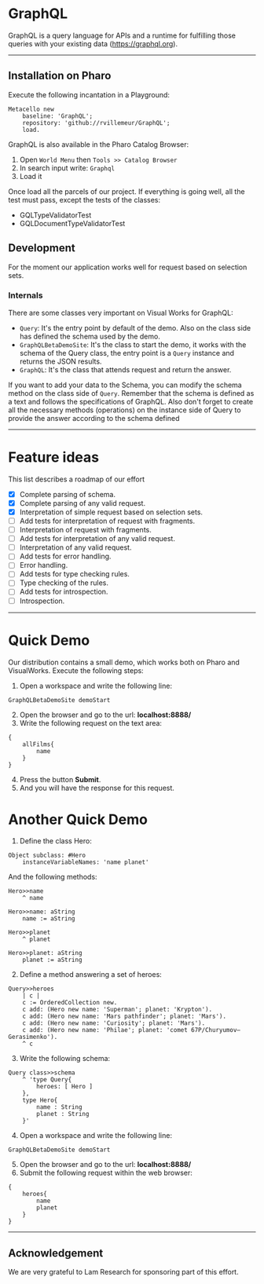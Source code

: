 # GraphQL
GraphQL is a query language for APIs and a runtime for fulfilling those queries with your existing data (https://graphql.org). 
___
## Installation on Pharo
Execute the following incantation in a Playground:
```Smalltalk
Metacello new
    baseline: 'GraphQL';
    repository: 'github://rvillemeur/GraphQL';
    load.
``` 
GraphQL is also available in the Pharo Catalog Browser:
1. Open `World Menu` then `Tools >> Catalog Browser`
2. In search input write: `Graphql`
3. Load it 

Once load all the parcels of our project. If everything is going well, all the test must pass, except the tests of the classes:

* GQLTypeValidatorTest
* GQLDocumentTypeValidatorTest
## Development
For the moment our application works well for request based on selection sets.

### Internals 
There are some classes very important on Visual Works for GraphQL:
- `Query`: It's the entry point by default of the demo. Also on the class side has defined the schema used by the demo.
- `GraphQLBetaDemoSite`: It's the class to start the demo, it works with the schema of the Query class, the entry point is a `Query` instance and returns the JSON results.
- `GraphQL`: It's the class that attends request and return the answer.

If you want to add your data to the Schema, you can modify the schema method on the class side of `Query`. Remember that the schema is defined as a text and follows the specifications of GraphQL.
Also don't forget to create all the necessary methods (operations) on the instance side of Query to provide the answer according to the schema defined
___
# Feature ideas

This list describes a roadmap of our effort
* [x] Complete parsing of schema.
* [x] Complete parsing of any valid request.
* [x] Interpretation of simple request based on selection sets.
* [ ] Add tests for interpretation of request with fragments.
* [ ] Interpretation of request with fragments.
* [ ] Add tests for interpretation of any valid request.
* [ ] Interpretation of any valid request.
* [ ] Add tests for error handling.
* [ ] Error handling.
* [ ] Add tests for type checking rules.
* [ ] Type checking of the rules.
* [ ] Add tests for introspection.
* [ ] Introspection.
___

# Quick Demo
Our distribution contains a small demo, which works both on Pharo and VisualWorks. Execute the following steps:
1. Open a workspace and write the following line:
```
GraphQLBetaDemoSite demoStart
```
2. Open the browser and go to the url:
	**localhost:8888/**
3. Write the following request on the text area:
```
{
	allFilms{
		name	
	}
}
```
4. Press the button **Submit**.
5. And you will have the response for this request.

# Another Quick Demo

1. Define the class Hero:
```
Object subclass: #Hero
	instanceVariableNames: 'name planet'
```
And the following methods:
```
Hero>>name
	^ name

Hero>>name: aString
	name := aString
	
Hero>>planet
	^ planet
	
Hero>>planet: aString
	planet := aString
```

2. Define a method answering a set of heroes:
```
Query>>heroes
    | c |
    c := OrderedCollection new.
    c add: (Hero new name: 'Superman'; planet: 'Krypton').
    c add: (Hero new name: 'Mars pathfinder'; planet: 'Mars').
    c add: (Hero new name: 'Curiosity'; planet: 'Mars').
    c add: (Hero new name: 'Philae'; planet: 'comet 67P/Churyumov–Gerasimenko').
    ^ c
```
3. Write the following schema:
```
Query class>>schema
	^ 'type Query{
		heroes: [ Hero ]
	},
	type Hero{
		name : String
		planet : String
	}'
```
4. Open a workspace and write the following line:
```
GraphQLBetaDemoSite demoStart
```
5. Open the browser and go to the url:
	**localhost:8888/**
6. Submit the following request within the web browser:
```
{
	heroes{
		name
		planet	
	}
}
```

___
## Acknowledgement
We are very grateful to Lam Research for sponsoring part of this effort. 
